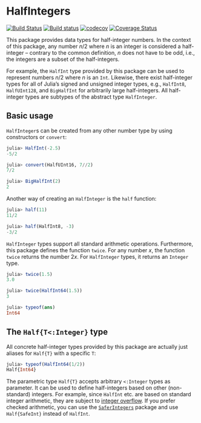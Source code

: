 # HalfIntegers

[![Build Status](https://travis-ci.com/sostock/HalfIntegers.jl.svg?branch=master)](https://travis-ci.com/sostock/HalfIntegers.jl)
[![Build status](https://ci.appveyor.com/api/projects/status/lsp8kuibvmm9agut/branch/master?svg=true)](https://ci.appveyor.com/project/sostock/halfintegers-jl/branch/master)
[![codecov](https://codecov.io/gh/sostock/HalfIntegers.jl/branch/master/graph/badge.svg)](https://codecov.io/gh/sostock/HalfIntegers.jl)
[![Coverage Status](https://coveralls.io/repos/github/sostock/HalfIntegers.jl/badge.svg?branch=master)](https://coveralls.io/github/sostock/HalfIntegers.jl?branch=master)

This package provides data types for half-integer numbers. In the context of this package,
any number *n*/2 where *n* is an integer is considered a half-integer – contrary to the
common definition, *n* does not have to be odd, i.e., the integers are a subset of the
half-integers.

For example, the `HalfInt` type provided by this package can be used to represent numbers
*n*/2 where *n* is an `Int`. Likewise, there exist half-integer types for all of Julia’s
signed and unsigned integer types, e.g., `HalfInt8`, `HalfUInt128`, and `BigHalfInt` for
arbitrarily large half-integers. All half-integer types are subtypes of the abstract type
`HalfInteger`.

## Basic usage

`HalfInteger`s can be created from any other number type by using constructors or `convert`:

```julia
julia> HalfInt(-2.5)
-5/2

julia> convert(HalfUInt16, 7//2)
7/2

julia> BigHalfInt(2)
2
```

Another way of creating an `HalfInteger` is the `half` function:

```julia
julia> half(11)
11/2

julia> half(HalfInt8, -3)
-3/2
```

`HalfInteger` types support all standard arithmetic operations. Furthermore, this package
defines the function `twice`. For any number *x*, the function `twice` returns the number
2*x*. For `HalfInteger` types, it returns an `Integer` type.

```julia
julia> twice(1.5)
3.0

julia> twice(HalfInt64(1.5))
3

julia> typeof(ans)
Int64
```

## The `Half{T<:Integer}` type

All concrete half-integer types provided by this package are actually just aliases for
`Half{T}` with a specific `T`:

```julia
julia> typeof(HalfInt64(1/2))
Half{Int64}
```

The parametric type `Half{T}` accepts arbitrary `<:Integer` types as parameter. It can be
used to define half-integers based on other (non-standard) integers. For example, since
`HalfInt` etc. are based on standard integer arithmetic, they are subject to
[integer overflow](https://docs.julialang.org/en/v1/manual/integers-and-floating-point-numbers/#Overflow-behavior-1).
If you prefer checked arithmetic, you can use the
[`SaferIntegers`](https://github.com/JeffreySarnoff/SaferIntegers.jl) package and use
`Half{SafeInt}` instead of `HalfInt`.
